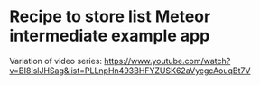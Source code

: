 # Recipe to store list Meteor intermediate example app

Variation of video series: https://www.youtube.com/watch?v=BI8IslJHSag&list=PLLnpHn493BHFYZUSK62aVycgcAouqBt7V